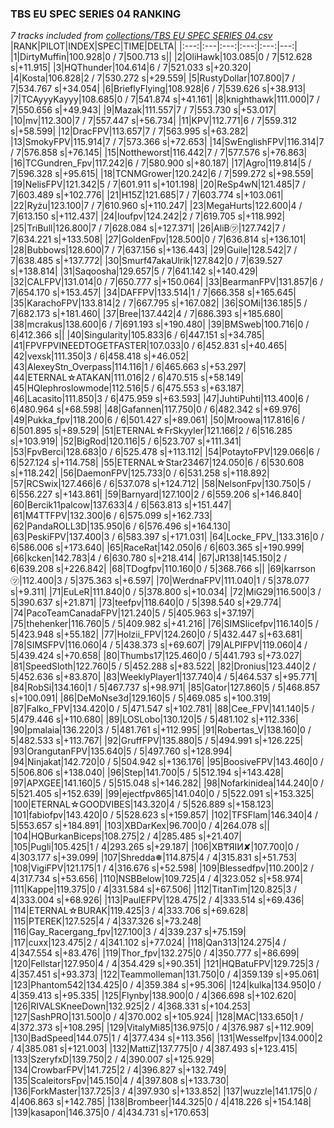 ### TBS EU SPEC SERIES 04 RANKING
*7 tracks included from [collections/TBS EU SPEC SERIES 04.csv](/collections/TBS%20EU%20SPEC%20SERIES%2004.csv)*
|RANK|PILOT|INDEX|SPEC|TIME|DELTA|
|:---:|:---|:---:|:---:|:---:|---:|
|1|DirtyMuffin|100.928|0 / 7|500.713 s||
|2|OliHawk|103.085|0 / 7|512.628 s|+11.915|
|3|HQThunder|104.614|6 / 7|521.033 s|+20.320|
|4|Kosta|106.828|2 / 7|530.272 s|+29.559|
|5|RustyDollar|107.800|7 / 7|534.767 s|+34.054|
|6|BrieflyFlying|108.928|6 / 7|539.626 s|+38.913|
|7|TCAyyyKayyy|108.685|0 / 7|541.874 s|+41.161|
|8|knighthawk|111.000|7 / 7|550.656 s|+49.943|
|9|Mazak|111.557|7 / 7|553.730 s|+53.017|
|10|mv|112.300|7 / 7|557.447 s|+56.734|
|11|KPV|112.771|6 / 7|559.312 s|+58.599|
|12|DracFPV|113.657|7 / 7|563.995 s|+63.282|
|13|SmokyFPV|115.914|7 / 7|573.366 s|+72.653|
|14|SwEnglishFPV|116.314|7 / 7|576.858 s|+76.145|
|15|Nottheworst|116.442|7 / 7|577.576 s|+76.863|
|16|TCGundren_Fpv|117.242|6 / 7|580.900 s|+80.187|
|17|Agro|119.814|5 / 7|596.328 s|+95.615|
|18|TCNMGrower|120.242|6 / 7|599.272 s|+98.559|
|19|NelisFPV|121.342|5 / 7|601.911 s|+101.198|
|20|ReSp4wN|121.485|7 / 7|603.489 s|+102.776|
|21|H15Z|121.685|7 / 7|603.774 s|+103.061|
|22|Ryżu|123.100|7 / 7|610.960 s|+110.247|
|23|MegaHurts|122.600|4 / 7|613.150 s|+112.437|
|24|loufpv|124.242|2 / 7|619.705 s|+118.992|
|25|TriBull|126.800|7 / 7|628.084 s|+127.371|
|26|AliB㋡|127.742|7 / 7|634.221 s|+133.508|
|27|GoldenFpv|128.500|0 / 7|636.814 s|+136.101|
|28|Bubbows|128.600|7 / 7|637.156 s|+136.443|
|29|Guile|128.542|7 / 7|638.485 s|+137.772|
|30|Smurf47akaUlrik|127.842|0 / 7|639.527 s|+138.814|
|31|Saqoosha|129.657|5 / 7|641.142 s|+140.429|
|32|CALFPV|131.014|0 / 7|650.777 s|+150.064|
|33|BearmanFPV|131.857|6 / 7|654.170 s|+153.457|
|34|DAFFPV|133.514|1 / 7|666.358 s|+165.645|
|35|KarachoFPV|133.814|2 / 7|667.795 s|+167.082|
|36|SOMi|136.185|5 / 7|682.173 s|+181.460|
|37|Bree|137.442|4 / 7|686.393 s|+185.680|
|38|mcrakus|138.600|6 / 7|691.193 s|+190.480|
|39|BMSweb|100.716|0 / 6|412.366 s||
|40|Singularity|105.833|6 / 6|447.151 s|+34.785|
|41|FPVFPVINEEDTOGETFASTER|107.033|0 / 6|452.831 s|+40.465|
|42|vexsk|111.350|3 / 6|458.418 s|+46.052|
|43|AlexeyStn_Overpass|114.116|1 / 6|465.663 s|+53.297|
|44|ETERNAL☆ATAKAN|111.016|2 / 6|470.515 s|+58.149|
|45|HQlephroslowmode|112.516|5 / 6|475.553 s|+63.187|
|46|Lacasito|111.850|3 / 6|475.959 s|+63.593|
|47|JuhtiPuhti|113.400|6 / 6|480.964 s|+68.598|
|48|Gafannen|117.750|0 / 6|482.342 s|+69.976|
|49|Pukka_fpv|118.200|6 / 6|501.427 s|+89.061|
|50|Mroowa|117.816|6 / 6|501.895 s|+89.529|
|51|ETERNAL☆FrSkyyler|121.166|2 / 6|516.285 s|+103.919|
|52|BigRod|120.116|5 / 6|523.707 s|+111.341|
|53|FpvBerci|128.683|0 / 6|525.478 s|+113.112|
|54|PotaytoFPV|129.066|6 / 6|527.124 s|+114.758|
|55|ETERNAL☆Star23467|124.050|6 / 6|530.608 s|+118.242|
|56|DaemonFPV|125.733|0 / 6|531.258 s|+118.892|
|57|RCSwix|127.466|6 / 6|537.078 s|+124.712|
|58|NelsonFpv|130.750|5 / 6|556.227 s|+143.861|
|59|Barnyard|127.100|2 / 6|559.206 s|+146.840|
|60|Bercik11palcow|137.633|4 / 6|563.813 s|+151.447|
|61|M4TTFPV|132.300|6 / 6|575.099 s|+162.733|
|62|PandaROLL3D|135.950|6 / 6|576.496 s|+164.130|
|63|PeskiFPV|137.400|3 / 6|583.397 s|+171.031|
|64|Locke_FPV_|133.316|0 / 6|586.006 s|+173.640|
|65|RaceRat|142.050|6 / 6|603.365 s|+190.999|
|66|kcken|142.783|4 / 6|630.780 s|+218.414|
|67|JR138|145.150|2 / 6|639.208 s|+226.842|
|68|TDogfpv|110.160|0 / 5|368.766 s||
|69|karrson㋡|112.400|3 / 5|375.363 s|+6.597|
|70|WerdnaFPV|111.040|1 / 5|378.077 s|+9.311|
|71|EuLeR|111.840|0 / 5|378.800 s|+10.034|
|72|MiG29|116.500|3 / 5|390.637 s|+21.871|
|73|teefpv|118.640|0 / 5|398.540 s|+29.774|
|74|PacoTeamCanadaFPV|121.240|5 / 5|405.963 s|+37.197|
|75|thehenker|116.760|5 / 5|409.982 s|+41.216|
|76|SIMSlicefpv|116.140|5 / 5|423.948 s|+55.182|
|77|Holzii_FPV|124.260|0 / 5|432.447 s|+63.681|
|78|SIMSFPV|116.060|4 / 5|438.373 s|+69.607|
|79|ALPIFPV|119.060|4 / 5|439.424 s|+70.658|
|80|Thumbs17|125.460|0 / 5|441.793 s|+73.027|
|81|SpeedSloth|122.760|5 / 5|452.288 s|+83.522|
|82|Dronius|123.440|2 / 5|452.636 s|+83.870|
|83|WeeklyPlayer1|137.740|4 / 5|464.537 s|+95.771|
|84|RobSi|134.160|1 / 5|467.737 s|+98.971|
|85|Gator|127.860|5 / 5|468.857 s|+100.091|
|86|DeMoNse3d|129.160|5 / 5|469.085 s|+100.319|
|87|Falko_FPV|134.420|0 / 5|471.547 s|+102.781|
|88|Cee_FPV|141.140|5 / 5|479.446 s|+110.680|
|89|LOSLobo|130.120|5 / 5|481.102 s|+112.336|
|90|pmalaia|136.220|3 / 5|481.761 s|+112.995|
|91|Robertas_V|138.160|0 / 5|482.533 s|+113.767|
|92|GruffFPV|135.880|5 / 5|494.991 s|+126.225|
|93|OrangutanFPV|135.640|5 / 5|497.760 s|+128.994|
|94|Ninjakat|142.720|0 / 5|504.942 s|+136.176|
|95|BoosiveFPV|143.460|0 / 5|506.806 s|+138.040|
|96|Step|141.700|5 / 5|512.194 s|+143.428|
|97|APXGEE|141.160|5 / 5|515.048 s|+146.282|
|98|Nofarkinidea|144.240|0 / 5|521.405 s|+152.639|
|99|ejectfpv865|141.040|0 / 5|522.091 s|+153.325|
|100|ETERNAL☆GOODVIBES|143.320|4 / 5|526.889 s|+158.123|
|101|fabiofpv|143.420|0 / 5|528.623 s|+159.857|
|102|TFSFlam|146.340|4 / 5|553.657 s|+184.891|
|103|XBDarKex|96.700|0 / 4|264.078 s||
|104|HQBurkanBiceps|108.275|2 / 4|285.485 s|+21.407|
|105|Pugli|105.425|1 / 4|293.265 s|+29.187|
|106|XB₸ЯIИ✘|107.700|0 / 4|303.177 s|+39.099|
|107|Shredda❅|114.875|4 / 4|315.831 s|+51.753|
|108|VigiFPV|121.175|1 / 4|316.676 s|+52.598|
|109|Blessedfpv|110.200|2 / 4|317.734 s|+53.656|
|110|NSBBelow|109.725|4 / 4|323.052 s|+58.974|
|111|Kappe|119.375|0 / 4|331.584 s|+67.506|
|112|TitanTim|120.825|3 / 4|333.004 s|+68.926|
|113|PaulEFPV|128.475|2 / 4|333.514 s|+69.436|
|114|ETERNAL☆BURAK|119.425|3 / 4|333.706 s|+69.628|
|115|PTEREK|127.525|4 / 4|337.326 s|+73.248|
|116|Gay_Racergang_fpv|127.100|3 / 4|339.237 s|+75.159|
|117|cuxx|123.475|2 / 4|341.102 s|+77.024|
|118|Qan313|124.275|4 / 4|347.554 s|+83.476|
|119|Thor_fpv|132.275|0 / 4|350.777 s|+86.699|
|120|Fellstar|127.950|4 / 4|354.429 s|+90.351|
|121|HQBatuFPV|129.725|3 / 4|357.451 s|+93.373|
|122|Teammolleman|131.750|0 / 4|359.139 s|+95.061|
|123|Phantom542|134.425|0 / 4|359.384 s|+95.306|
|124|kulka|134.950|0 / 4|359.413 s|+95.335|
|125|Flynby|138.900|0 / 4|366.698 s|+102.620|
|126|RIVALSKneeDown|132.925|2 / 4|368.331 s|+104.253|
|127|SashPRO|131.500|0 / 4|370.002 s|+105.924|
|128|MAC|133.650|1 / 4|372.373 s|+108.295|
|129|VitalyMi85|136.975|0 / 4|376.987 s|+112.909|
|130|BadSpeed|144.075|1 / 4|377.434 s|+113.356|
|131|Wesselfpv|134.000|2 / 4|385.081 s|+121.003|
|132|MattiZ|137.775|0 / 4|387.493 s|+123.415|
|133|SzeryfxD|139.750|2 / 4|390.007 s|+125.929|
|134|CrowbarFPV|141.725|2 / 4|396.827 s|+132.749|
|135|ScaleitorsFpv|145.150|4 / 4|397.808 s|+133.730|
|136|ForkMaster|137.725|3 / 4|397.930 s|+133.852|
|137|wuzzle|141.175|0 / 4|406.863 s|+142.785|
|138|Brombeer|144.325|0 / 4|418.226 s|+154.148|
|139|kasapon|146.375|0 / 4|434.731 s|+170.653|
